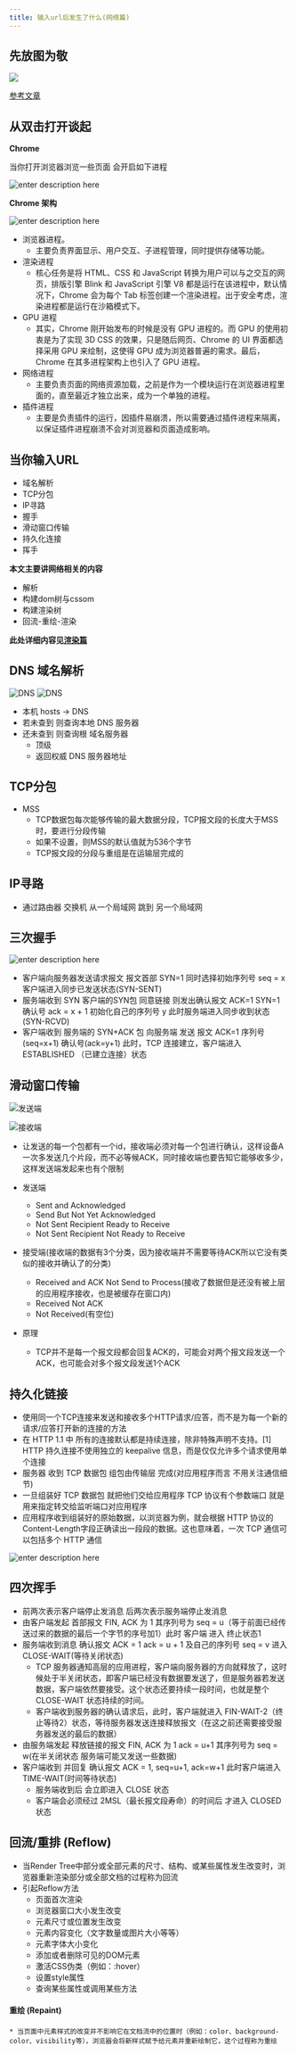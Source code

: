 ```yaml
---
title: 输入url后发生了什么(网络篇)
---
```


## 先放图为敬

![](https://img-blog.csdnimg.cn/20200212184403315.png?x-oss-process=image/watermark,type_ZmFuZ3poZW5naGVpdGk,shadow_10,text_aHR0cHM6Ly9ibG9nLmNzZG4ubmV0L3dlaXhpbl80MzA2OTAxOA==,size_16,color_FFFFFF,t_70)


[参考文章](https://segmentfault.com/a/1190000006743262)


## 从双击打开谈起

**Chrome**

当你打开浏览器浏览一些页面 会开启如下进程

![enter description here](https://img.wsmpage.cn/learning/2019-9-29/1569738666767.png)

**Chrome 架构**

![enter description here](https://img.wsmpage.cn/learning/2019-9-29/1569739489462.png)

* 浏览器进程。
	* 主要负责界面显示、用户交互、子进程管理，同时提供存储等功能。
* 渲染进程
	* 核心任务是将 HTML、CSS 和 JavaScript 转换为用户可以与之交互的网页，排版引擎 Blink 和 JavaScript 引擎 V8 都是运行在该进程中，默认情况下，Chrome 会为每个 Tab 标签创建一个渲染进程。出于安全考虑，渲染进程都是运行在沙箱模式下。
* GPU 进程
	* 其实，Chrome 刚开始发布的时候是没有 GPU 进程的。而 GPU 的使用初衷是为了实现 3D CSS 的效果，只是随后网页、Chrome 的 UI 界面都选择采用 GPU 来绘制，这使得 GPU 成为浏览器普遍的需求。最后，Chrome 在其多进程架构上也引入了 GPU 进程。
* 网络进程
	* 主要负责页面的网络资源加载，之前是作为一个模块运行在浏览器进程里面的，直至最近才独立出来，成为一个单独的进程。
* 插件进程
	* 主要是负责插件的运行，因插件易崩溃，所以需要通过插件进程来隔离，以保证插件进程崩溃不会对浏览器和页面造成影响。


## 当你输入URL

* 域名解析
* TCP分包
* IP寻路
* 握手
* 滑动窗口传输
* 持久化连接
* 挥手

**本文主要讲网络相关的内容**

* 解析
* 构建dom树与cssom
* 构建渲染树
* 回流-重绘-渲染

**此处详细内容见[渲染篇](https://top.wsmpage.cn:8848/front-end/js%E6%89%A7%E8%A1%8C%E5%8E%9F%E7%90%86/%E4%BB%8E%E8%BE%93%E5%85%A5url%E5%8F%91%E7%94%9F%E4%BA%86%E4%BB%80%E4%B9%88(%E6%B8%B2%E6%9F%93%E7%AF%87).html)**


## DNS 域名解析

![DNS](https://img.wsmpage.cn/learning/2019-9-29/1569747459226.png)	
![DNS](https://img.wsmpage.cn/learning/2019-9-29/1569747477182.png)

* 本机 hosts -> DNS 
* 若未查到  则查询本地 DNS 服务器
* 还未查到  则查询根 域名服务器
	*  顶级
	* 返回权威 DNS 服务器地址 



## TCP分包
* MSS
	* TCP数据包每次能够传输的最大数据分段，TCP报文段的长度大于MSS时，要进行分段传输 
	* 如果不设置，则MSS的默认值就为536个字节
	* TCP报文段的分段与重组是在运输层完成的
 
## IP寻路

* 通过路由器 交换机 从一个局域网 跳到 另一个局域网 
	
	
## 三次握手


![enter description here](https://img.wsmpage.cn/learning/2019-9-30/1569806945328.png)

* 客户端向服务器发送请求报文  报文首部 SYN=1 同时选择初始序列号 seq = x 客户端进入同步已发送状态(SYN-SENT)
* 服务端收到 SYN 客户端的SYN包 同意链接 则发出确认报文 ACK=1 SYN=1 确认号 ack = x + 1  初始化自己的序列号 y 此时服务端进入同步收到状态(SYN-RCVD)
* 客户端收到 服务端的 SYN+ACK 包 向服务端 发送 报文 ACK=1 序列号(seq=x+1) 确认号(ack=y+1) 此时，TCP 连接建立，客户端进入 ESTABLISHED （已建立连接）状态


## 滑动窗口传输

![发送端](https://img.wsmpage.cn/learning/2019-10-14/1571057224048.png)

![接收端](https://img.wsmpage.cn/learning/2019-10-14/1571057263700.png)

* 让发送的每一个包都有一个id，接收端必须对每一个包进行确认，这样设备A一次多发送几个片段，而不必等候ACK，同时接收端也要告知它能够收多少，这样发送端发起来也有个限制

* 发送端
	* Sent and Acknowledged 
	* Send But Not Yet Acknowledged
	* Not Sent Recipient Ready to Receive
	* Not Sent Recipient Not Ready to Receive  
* 接受端(接收端的数据有3个分类，因为接收端并不需要等待ACK所以它没有类似的接收并确认了的分类)
	* Received and ACK Not Send to Process(接收了数据但是还没有被上层的应用程序接收，也是被缓存在窗口内)
	* Received  Not ACK
	* Not Received(有空位)
* 原理
	* TCP并不是每一个报文段都会回复ACK的，可能会对两个报文段发送一个ACK，也可能会对多个报文段发送1个ACK  
	

## 持久化链接

* 使用同一个TCP连接来发送和接收多个HTTP请求/应答，而不是为每一个新的请求/应答打开新的连接的方法
* 在 HTTP 1.1 中 所有的连接默认都是持续连接，除非特殊声明不支持。[1] HTTP 持久连接不使用独立的 keepalive 信息，而是仅仅允许多个请求使用单个连接 
* 服务器 收到 TCP 数据包 组包由传输层 完成(对应用程序而言 不用关注通信细节)
* 一旦组装好 TCP 数据包 就把他们交给应用程序 TCP 协议有个参数端口 就是用来指定转交给监听端口对应用程序
* 应用程序收到组装好的原始数据，以浏览器为例，就会根据 HTTP 协议的Content-Length字段正确读出一段段的数据。这也意味着，一次 TCP 通信可以包括多个 HTTP 通信 



![enter description here](https://img.wsmpage.cn/learning/2019-9-30/1569812910497.png)


## 四次挥手

* 前两次表示客户端停止发消息 后两次表示服务端停止发消息 
* 由客户端发起 首部报文 FIN, ACK 为 1 其序列号为 seq = u（等于前面已经传送过来的数据的最后一个字节的序号加1）此时 客户端 进入 终止状态1 
* 服务端收到消息 确认报文 ACK = 1 ack = u + 1  及自己的序列号 seq = v 进入 CLOSE-WAIT(等待关闭状态)
	* TCP 服务器通知高层的应用进程，客户端向服务器的方向就释放了，这时候处于半关闭状态，即客户端已经没有数据要发送了，但是服务器若发送数据，客户端依然要接受。这个状态还要持续一段时间，也就是整个 CLOSE-WAIT 状态持续的时间。
	* 客户端收到服务器的确认请求后，此时，客户端就进入 FIN-WAIT-2（终止等待2）状态，等待服务器发送连接释放报文（在这之前还需要接受服务器发送的最后的数据）
* 由服务端发起 释放链接的报文 FIN, ACK 为 1  ack = u+1 其序列号为 seq = w(在半关闭状态 服务端可能又发送一些数据) 
* 客户端收到 并回复 确认报文 ACK = 1, seq=u+1, ack=w+1 此时客户端进入 TIME-WAIT(时间等待状态)
    * 服务端收到后 会立即进入 CLOSE 状态
	* 客户端会必须经过 2MSL（最长报文段寿命）的时间后 才进入 CLOSED 状态    



## 回流/重排 (Reflow)

* 当Render Tree中部分或全部元素的尺寸、结构、或某些属性发生改变时，浏览器重新渲染部分或全部文档的过程称为回流
* 引起Reflow方法
	* 页面首次渲染
	* 浏览器窗口大小发生改变
	* 元素尺寸或位置发生改变
   	* 元素内容变化（文字数量或图片大小等等）
	* 元素字体大小变化
	* 添加或者删除可见的DOM元素
	* 激活CSS伪类（例如：:hover）
	* 设置style属性
	* 查询某些属性或调用某些方法



#### 重绘 (Repaint)
	* 当页面中元素样式的改变并不影响它在文档流中的位置时（例如：color、background-color、visibility等），浏览器会将新样式赋予给元素并重新绘制它，这个过程称为重绘   
	
